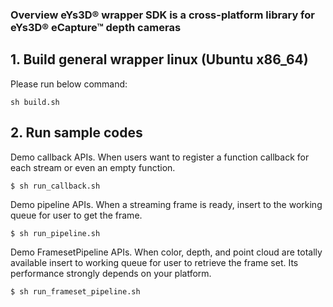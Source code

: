 ### Overview **eYs3D® wrapper SDK** is a cross-platform library for eYs3D® eCapture™ depth cameras


## 1. Build general wrapper linux (Ubuntu x86_64)

Please run below command:
```
sh build.sh
```
## 2. Run sample codes

Demo callback APIs. When users want to register a function callback for each stream or even an empty function.
```
$ sh run_callback.sh
```

Demo pipeline APIs. When a streaming frame is ready, insert to the working queue for user to get the frame.
```
$ sh run_pipeline.sh
```

Demo FramesetPipeline APIs. When color, depth, and point cloud are totally available insert to working queue
for user to retrieve the frame set. Its performance strongly depends on your platform.
```
$ sh run_frameset_pipeline.sh
```
